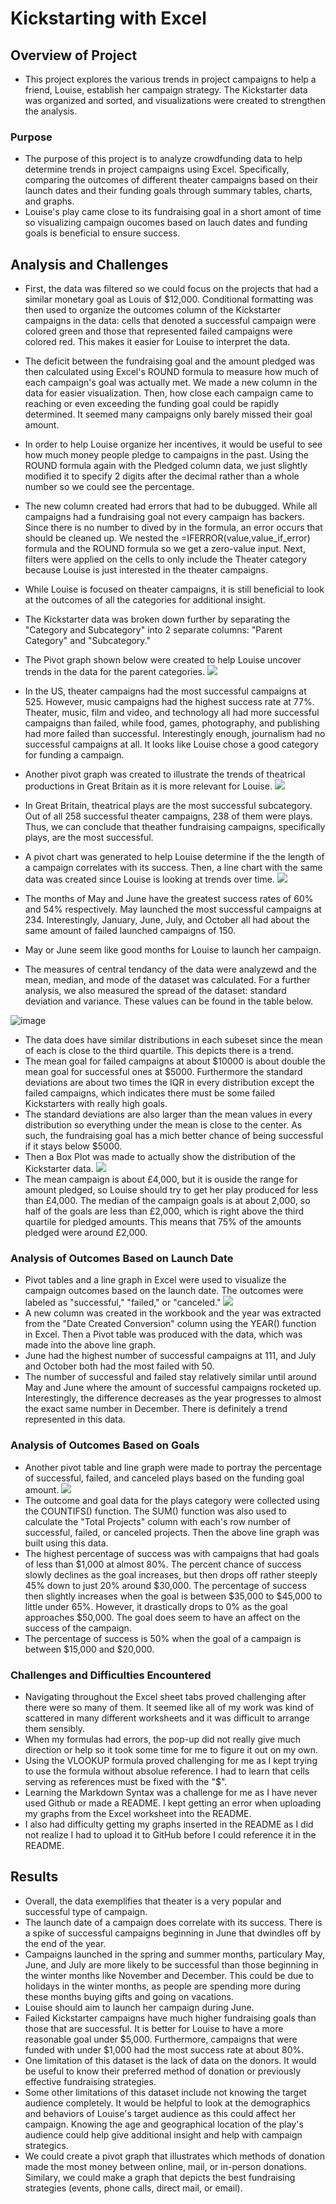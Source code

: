 # Kickstarting with Excel
## Overview of Project
* This project explores the various trends in project campaigns to help a friend, Louise, establish her campaign strategy. The Kickstarter data was organized and sorted, and visualizations were created to strengthen the analysis. 
### Purpose
* The purpose of this project is to analyze crowdfunding data to help determine trends in project campaigns using Excel. Specifically, comparing the outcomes of different theater campaigns based on their launch dates and their funding goals through summary tables, charts, and graphs.  
* Louise's play came close to its fundraising goal in a short amont of time so visualizing campaign oucomes based on lauch dates and funding goals is beneficial to ensure success.
## Analysis and Challenges
* First, the data was filtered so we could focus on the projects that had a similar monetary goal as Louis of $12,000. Conditional formatting was then used to organize the outcomes column of the Kickstarter campaigns in the data: cells that denoted a successful campaign were colored green and those that represented failed campaigns were colored red. This makes it easier for Louise to interpret the data.
* The deficit between the fundraising goal and the amount pledged was then calculated using Excel's ROUND formula to measure how much of each campaign's goal was actually met. We made a new column in the data for easier visualization. Then, how close each campaign came to reaching or even exceeding the funding goal could be rapidly determined. It seemed many campaigns only barely missed their goal amount.
* In order to help Louise organize her incentives, it would be useful to see how much money people pledge to campaigns in the past. Using the ROUND formula again with the Pledged column data, we just slightly modified it to specify 2 digits after the decimal rather than a whole number so we could see the percentage.   
* The new column created had errors that had to be dubugged. While all campaigns had a fundraising goal not every campaign has backers. Since there is no number to dived by in the formula, an error occurs that should be cleaned up. We nested the =IFERROR(value,value_if_error) formula and the ROUND formula so we get a zero-value input. Next, filters were applied on the cells to only include the Theater category because Louise is just interested in the theater campaigns. 
* While Louise is focused on theater campaigns, it is still beneficial to look at the outcomes of all the categories for additional insight.
* The Kickstarter data was broken down further by separating the "Category and Subcategory" into 2 separate columns: "Parent Category" and "Subcategory." 

* The Pivot graph shown below were created to help Louise uncover trends in the data for the parent categories. 
![](ParentCategoryOutcomes.png)
* In the US, theater campaigns had the most successful campaigns at 525. However, music campaigns had the highest success rate at 77%. Theater, music, film and video, and technology all had more successful campaigns than failed, while food, games, photography, and publishing had more failed than successful. Interestingly enough, journalism had no successful campaigns at all. It looks like Louise chose a good category for funding a campaign. 

* Another pivot graph was created to illustrate the trends of theatrical productions in Great Britain as it is more relevant for Louise.
![](SubcategoryOutcomes.png)
* In Great Britain, theatrical plays are the most successful subcategory. Out of all 258 successful theater campaigns, 238 of them were plays. Thus, we can conclude that theather fundraising campaigns, specifically plays, are the most successful.

* A pivot chart was generated to help Louise determine if the the length of a campaign correlates with its success. Then, a line chart with the same data was created since Louise is looking at trends over time. 
![](Outcomes_Based_On_Launch_Date.png)
* The months of May and June have the greatest success rates of 60% and 54% respectively. May launched the most successful campaigns at 234. Interestingly, January, June, July, and October all had about the same amount of failed launched campaigns of 150. 
* May or June seem like good months for Louise to launch her campaign. 

* The measures of central tendancy of the data were analyzewd and the mean, median, and mode of the dataset was calculated. For a further analysis, we also measured the spread of the dataset: standard deviation and variance. These values can be found in the table below.

![image](https://user-images.githubusercontent.com/78868312/122626393-01338400-d070-11eb-981f-2798617c5902.png)
 * The data does have similar distributions in each subeset since the mean of each is close to the third quartile. This depicts there is a trend.
 * The mean goal for failed campaigns at about $10000 is about double the mean goal for successful ones at $5000. Furthermore the standard deviations are about two times the IQR in every distribution except the failed campaigns, which indicates there must be some failed Kickstarters with really high goals. 
 * The standard deviations are also larger than the mean values in every distribution so everything under the mean is close to the center. As such, the fundraising goal has a mich better chance of being successful if it stays below $5000. 
* Then a Box Plot was made to actually show the distribution of the Kickstarter data.
![](BoxPlot.png)
* The mean campaign is about £4,000, but it is ouside the range for amount pledged, so Louise should try to get her play produced for less than £4,000. The median of the campaign goals is at about 2,000, so half of the goals are less than £2,000, which is right above the third quartile for pledged amounts. This means that 75% of the amounts pledged were around £2,000.

### Analysis of Outcomes Based on Launch Date
* Pivot tables and a line graph in Excel were used to visualize the campaign outcomes based on the launch date. The outcomes were labeled as "successful," "failed," or "canceled."
![](Theater_Outcomes_vs_Launch.png)
* A new column was created in the workbook and the year was extracted from the "Date Created Conversion" column using the YEAR() function in Excel. Then a Pivot table was produced with the data, which was made into the above line graph.
* June had the highest number of successful campaigns at 111, and July and October both had the most failed with 50. 
* The number of successful and failed stay relatively similar until around May and June where the amount of successful campaigns rocketed up. Interestingly, the difference decreases as the year progresses to almost the exact same number in December. There is definitely a trend represented in this data.

### Analysis of Outcomes Based on Goals
* Another pivot table and line graph were made to portray the percentage of successful, failed, and canceled plays based on the funding goal amount. 
![](Outcomes_vs_Goals.png)
* The outcome and goal data for the plays category were collected using the COUNTIFS() function. The SUM() function was also used to calculate the "Total Projects" column with each's row number of successful, failed, or canceled projects. Then the above line graph was built using this data.
* The highest percentage of success was with campaigns that had goals of less than $1,000 at almost 80%. The percent chance of success slowly declines as the goal increases, but then drops off rather steeply 45% down to just 20% around $30,000. The percentage of success then slightly increases when the goal is between $35,000 to $45,000 to little under 65%. However, it drastically drops to 0% as the goal approaches $50,000. The goal does seem to have an affect on the success of the campaign.
* The percentage of success is 50% when the goal of a campaign is between $15,000 and $20,000. 

### Challenges and Difficulties Encountered
* Navigating throughout the Excel sheet tabs proved challenging after there were so many of them. It seemed like all of my work was kind of scattered in many different worksheets and it was difficult to arrange them sensibly. 
* When my formulas had errors, the pop-up did not really give much direction or help so it took some time for me to figure it out on my own. 
* Using the VLOOKUP formula proved challenging for me as I kept trying to use the formula without absolue reference. I had to learn that cells serving as references must be fixed with the "$".
* Learning the Markdown Syntax was a challenge for me as I have never used Github or made a README. I kept getting an error when uploading my graphs from the Excel worksheet into the README. 
* I also had difficulty getting my graphs inserted in the README as I did not realize I had to upload it to GitHub before I could reference it in the README.
## Results
* Overall, the data exemplifies that theater is a very popular and successful type of campaign. 
* The launch date of a campaign does correlate with its success. There is a spike of successful campaigns beginning in June that dwindles off by the end of the year.
* Campaigns launched in the spring and summer months, particulary May, June, and July are more likely to be successful than those beginning in the winter months like November and December. This could be due to holidays in the winter months, as people are spending more during these months buying gifts and going on vacations. 
* Louise should aim to launch her campaign during June. 
* Failed Kickstarter campaigns have much higher fundraising goals than those that are successful. It is better for Louise to have a more reasonable goal under $5,000. Furthermore, campaigns that were funded with under $1,000 had the most success rate at about 80%. 
* One limitation of this dataset is the lack of data on the donors. It would be useful to know their preferred method of donation or previously effective fundraising strategies.
* Some other limitations of this dataset include not knowing the target audience completely. It would be helpful to look at the demographics and behaviors of Louise's target audience as this could affect her campaign. Knowing the age and geographical location of the play's audience could help give additional insight and help with campaign strategics. 
* We could create a pivot graph that illustrates which methods of donation made the most money between online, mail, or in-person donations. Similary, we could make a graph that depicts the best fundraising strategies (events, phone calls, direct mail, or email). 
